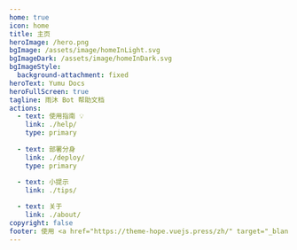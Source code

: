 ```yaml
---
home: true
icon: home
title: 主页
heroImage: /hero.png
bgImage: /assets/image/homeInLight.svg
bgImageDark: /assets/image/homeInDark.svg
bgImageStyle:
  background-attachment: fixed
heroText: Yumu Docs
heroFullScreen: true
tagline: 雨沐 Bot 帮助文档
actions:
  - text: 使用指南 💡
    link: ./help/
    type: primary
  
  - text: 部署分身
    link: ./deploy/
    type: primary
    
  - text: 小提示
    link: ./tips/

  - text: 关于
    link: ./about/
copyright: false
footer: 使用 <a href="https://theme-hope.vuejs.press/zh/" target="_blank">VuePress Theme Hope</a> 主题 | © 2021-2023 Yumubot, All Rights Reserved.
---
```

